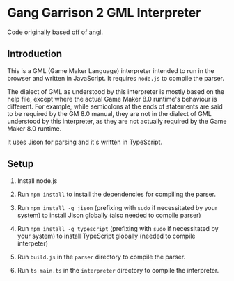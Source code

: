 Gang Garrison 2 GML Interpreter
===

Code originally based off of [angl](https://github.com/gg2-angl/angl).

Introduction
------------

This is a GML (Game Maker Language) interpreter intended to run in the browser and written in JavaScript. It requires `node.js` to compile the parser.

The dialect of GML as understood by this interpreter is mostly based on the help file, except where the actual Game Maker 8.0 runtime's behaviour is different. For example, while semicolons at the ends of statements are said to be required by the GM 8.0 manual, they are not in the dialect of GML understood by this interpreter, as they are not actually required by the Game Maker 8.0 runtime.

It uses Jison for parsing and it's written in TypeScript.

Setup
---

1. Install node.js

2. Run `npm install` to install the dependencies for compiling the parser.

3. Run `npm install -g jison` (prefixing with `sudo` if necessitated by your system) to install Jison globally (also needed to compile parser)

4. Run `npm install -g typescript` (prefixing with `sudo` if necessitated by your system) to install TypeScript globally (needed to compile interpeter)

5. Run `build.js` in the `parser` directory to compile the parser.

6. Run `ts main.ts` in the `interpreter` directory to compile the interpreter.
